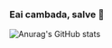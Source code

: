 ### Eai cambada, salve 👋

![Anurag's GitHub stats](https://github-readme-stats.vercel.app/api?username=GuilhermeHenq&show_icons=true&theme=highcontrast)

